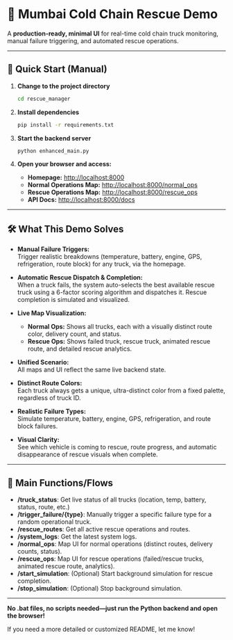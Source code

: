 # 🚛 Mumbai Cold Chain Rescue Demo

A **production-ready, minimal UI** for real-time cold chain truck monitoring, manual failure triggering, and automated rescue operations.

---

## 🚀 Quick Start (Manual)

1. **Change to the project directory**  
   ```bash
   cd rescue_manager
   ```

2. **Install dependencies**  
   ```bash
   pip install -r requirements.txt
   ```

3. **Start the backend server**  
   ```bash
   python enhanced_main.py
   ```

4. **Open your browser and access:**  
   - **Homepage:** [http://localhost:8000](http://localhost:8000)  
   - **Normal Operations Map:** [http://localhost:8000/normal_ops](http://localhost:8000/normal_ops)  
   - **Rescue Operations Map:** [http://localhost:8000/rescue_ops](http://localhost:8000/rescue_ops)  
   - **API Docs:** [http://localhost:8000/docs](http://localhost:8000/docs)

---

## 🛠️ What This Demo Solves

- **Manual Failure Triggers:**  
  Trigger realistic breakdowns (temperature, battery, engine, GPS, refrigeration, route block) for any truck, via the homepage.

- **Automatic Rescue Dispatch & Completion:**  
  When a truck fails, the system auto-selects the best available rescue truck using a 6-factor scoring algorithm and dispatches it. Rescue completion is simulated and visualized.

- **Live Map Visualization:**  
  - **Normal Ops:** Shows all trucks, each with a visually distinct route color, delivery count, and status.
  - **Rescue Ops:** Shows failed truck, rescue truck, animated rescue route, and detailed rescue analytics.

- **Unified Scenario:**  
  All maps and UI reflect the same live backend state.

- **Distinct Route Colors:**  
  Each truck always gets a unique, ultra-distinct color from a fixed palette, regardless of truck ID.

- **Realistic Failure Types:**  
  Simulate temperature, battery, engine, GPS, refrigeration, and route block failures.

- **Visual Clarity:**  
  See which vehicle is coming to rescue, route progress, and automatic disappearance of rescue visuals when complete.

---

## 🧩 Main Functions/Flows

- **/truck_status**: Get live status of all trucks (location, temp, battery, status, route, etc.)
- **/trigger_failure/{type}**: Manually trigger a specific failure type for a random operational truck.
- **/rescue_routes**: Get all active rescue operations and routes.
- **/system_logs**: Get the latest system logs.
- **/normal_ops**: Map UI for normal operations (distinct routes, delivery counts, status).
- **/rescue_ops**: Map UI for rescue operations (failed/rescue trucks, animated rescue route, analytics).
- **/start_simulation**: (Optional) Start background simulation for rescue completion.
- **/stop_simulation**: (Optional) Stop background simulation.

---

**No .bat files, no scripts needed—just run the Python backend and open the browser!**

If you need a more detailed or customized README, let me know!